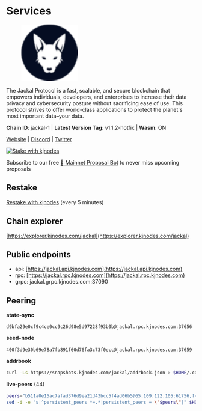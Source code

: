 # Services

<figure><img src="https://raw.githubusercontent.com/kj89/cosmos-images/main/logos/jackal.png" width="150" alt=""><figcaption></figcaption></figure>

The Jackal Protocol is a fast, scalable, and secure blockchain that empowers  individuals, developers, and enterprises to increase their data privacy and  cybersecurity posture without sacrificing ease of use. This protocol strives  to offer world-class applications to protect the planet's most important data–your data.

**Chain ID**: jackal-1 | **Latest Version Tag**: v1.1.2-hotfix | **Wasm**: ON

[Website](https://jackalprotocol.com) | [Discord](https://discord.com/invite/5GKym3p6rj) | [Twitter](https://twitter.com/Jackal_Protocol)

[![Stake with kjnodes](https://i.ibb.co/cr44Q8j/button-stake-with-kjnodes.png)](https://restake.app/jackal/jklvaloper1tr3wm3mdkz0tda6t7vavqnn7fe2g4un0f67xmt)

Subscribe to our free [🤖 Mainnet Proposal Bot](https://t.me/kjnodes_proposal_bot) to never miss upcoming proposals

## Restake

[Restake with kjnodes](https://restake.app/jackal/jklvaloper1tr3wm3mdkz0tda6t7vavqnn7fe2g4un0f67xmt) (every 5 minutes)
## Chain explorer
[https://explorer.kjnodes.com/jackal](https://explorer.kjnodes.com/jackal)

## Public endpoints

* api: [https://jackal.api.kjnodes.com](https://jackal.api.kjnodes.com)
* rpc: [https://jackal.rpc.kjnodes.com](https://jackal.rpc.kjnodes.com)
* grpc: jackal.grpc.kjnodes.com:37090

## Peering

**state-sync**

```text
d9bfa29e0cf9c4ce0cc9c26d98e5d97228f93b0b@jackal.rpc.kjnodes.com:37656
```

**seed-node**

```text
400f3d9e30b69e78a7fb891f60d76fa3c73f0ecc@jackal.rpc.kjnodes.com:37659
```

**addrbook**
```bash
curl -Ls https://snapshots.kjnodes.com/jackal/addrbook.json > $HOME/.canine/config/addrbook.json
```

**live-peers** (44)
```bash
peers="b511a0e15ac7afad376d9ea21d43bcc5f4ad06b5@65.109.122.105:61756,f42498ca4d9e62f95115f04ae18fa5ec1c1487f1@65.108.141.109:18656,c2842c76779913e05fa4256e3caab852e1782951@202.61.194.254:60756,0985977a794b298e7ef990fe344d572c60c453b1@172.105.72.158:26656,a877c11ecef83401dcc96c4499874ebc3f13367b@116.202.36.240:10756,0faa7f1099de2e02deebe09fcb52863056333265@144.202.72.17:26616,d9bfa29e0cf9c4ce0cc9c26d98e5d97228f93b0b@65.109.88.38:37656,519f2b648a2a8794ac33b195f39b6d836e09f8f2@131.153.154.13:26656,11c23c5341d0ac69f9ebb3be9afa7fe0e134ece0@94.79.54.137:28656,e61861653d42ebe5d7bf46d4c61f3753091985cd@83.53.221.210:36656,159834da1073b793a9f6730841d827802051ed75@198.244.178.213:26656,ff94a29e02de8369faf37c76d3c97684bbd51bd6@185.16.38.165:17556,24d557203af1734d8a9e94d1819f0920ee66845c@185.252.235.83:27656,399068f8371dce4ae5d7cd7da2c965e765e68f4b@65.108.238.102:17556,039a1c4f438c1ecc2dd901e7316d16fdafadfdab@104.193.254.36:27656,289c3e984194ac2ccaa74e201147010648e90970@195.3.223.108:26656,72f98b8ac9af924c77f52cdc26a78e7728d4e19d@24.158.14.210:26656,e0740626622af6f64c5c71cc8a2723bfc7eedf66@99.241.52.117:26456,dd3cab79ffae0aed4f519503b66e9403c69eeb14@85.237.193.101:25565,173c43436e2287f3660c344a5fd2386da4a61968@65.109.92.241:11126,ebc272824924ea1a27ea3183dd0b9ba713494f83@95.214.55.198:26906,588e509e3a8c1dc4ba938779bf569cd9f6f0f4be@212.23.222.109:26256,dd7e72f0a71476e51c0a601a40d6fc02a1ae1a95@65.108.6.45:60856,ee2ef67b49cbc7b4af7ff0b7321870a5d9ae69a5@65.108.138.80:17556,d39fecbc409541de13fa644d90066d4dabe08262@95.165.89.222:24475,68205c025ec65bf4d4183691d19d15b0a72221ec@65.108.42.185:26656,e2172f53b4c59ed157d97802dc6b5ae8b17d3bb1@109.236.81.221:46656,55df88ae25223565af42ccd6b3b558b8e70bba31@213.239.216.252:26656,8d59eb5f7ad207e59c06620f6e9e7b6760b56211@65.108.75.107:18656,80cc4b90a546a138a480642dd5ce0fcf65ba2d8c@65.108.41.172:29956,ecb163fca7436befa3a5694a7d558e89d3f04b2c@65.109.29.150:17656,39b55b1c49ad0994bbead006be40d9c84b0bf2d4@78.107.253.133:28656,b3f167a06a8691d738de5fff2b3ba65053e0787d@65.21.183.76:26656,ac6e9b3fc2d18f51aa8d6f98bae9e05acfac97e1@217.131.118.88:26656,68b81df146d915f599775a18953bbefbd49d024a@193.70.33.64:17556,316864671ec9566a3d07b64040c45e3fc75ccf36@65.108.201.154:5020,8be44995ab4eeafcde6e0a9e196c40d483ef6d2a@51.81.155.97:10556,dd7ee88ff1a81be43fb5ed12c416cd23fd065f8e@65.109.69.154:32656,a79da224ad9d4501dbf1d547986ebec55d56b951@135.181.128.114:17556,26b6255375a592c3b0664bd474a6975f468c3785@88.99.164.158:11126,e98ed884751f26b98bc32d4469efd53b3507129f@15.235.114.194:10756,fc905fe58d36875a833202ce53759d0ae6c11435@141.95.65.26:48656,0841db0ae5e5443905837e196d2e1ffd31f2e480@131.153.202.81:36656,d9abd1dd5bf7c57461f0476c61e28bac879430a2@141.94.109.71:10556"
sed -i -e "s|^persistent_peers *=.*|persistent_peers = \"$peers\"|" $HOME/.canine/config/config.toml
```
